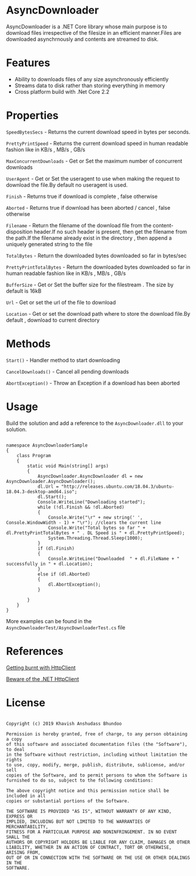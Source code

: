 # AsyncDownloader
AsyncDownloader is a .NET Core library whose main purpose is to download files irrespective of the filesize in an efficient manner.Files are downloaded asynchrnously and contents are streamed to disk.

# Features

- Ability to downloads files of any size asynchronously efficiently
- Streams data to disk rather than storing everything in memory
- Cross platform build with .Net Core 2.2

# Properties

`SpeedBytesSecs` - Returns the current download speed in bytes per seconds.

`PrettyPrintSpeed` - Returns the current download speed in human readable fashion like in KB/s , MB/s , GB/s  

`MaxConcurrentDownloads` - Get or Set the maximum number of concurrent downloads 

`UserAgent` -  Get or Set the useragent to use when making the request to download the file.By default no useragent is used.

`Finish` - Returns true if download is complete , false otherwise

`Aborted` - Returns true if download has been aborted / cancel , false otherwise

`Filename` - Return the filename of the download file from the content-disposition header.If no such header is present, then get the filename from the path.If the filename already exist in the directory , then append a uniquely generated string to the file

`TotalBytes` -  Return the downloaded bytes downloaded so far in bytes/sec

`PrettyPrintTotalBytes` - Return the downloaded bytes downloaded so far in human readable fashion like in KB/s , MB/s , GB/s

`BufferSize` -  Get or Set the buffer size for the filestream . The size by default is 16kB

`Url` - Get or set the url of the file to download

`Location` - Get or set the download path where to store the download file.By default , download to current directory

# Methods

`Start()` - Handler method to start downloading

`CancelDownloads()` - Cancel all pending downloads

`AbortException()` - Throw an Exception if a download has been aborted

# Usage

Build the solution and add a reference to the `AsyncDownloader.dll` to your solution. 

```using System;

namespace AsyncDownloaderSample
{
    class Program
    {
        static void Main(string[] args)
        {
            AsyncDownloader.AsyncDownloader dl = new AsyncDownloader.AsyncDownloader();
            dl.Url = "http://releases.ubuntu.com/18.04.3/ubuntu-18.04.3-desktop-amd64.iso";
            dl.Start();
            Console.WriteLine("Downloading started");
            while (!dl.Finish && !dl.Aborted)
            {
                Console.Write("\r" + new string(' ', Console.WindowWidth - 1) + "\r"); //clears the current line
                Console.Write("Total bytes so far " + dl.PrettyPrintTotalBytes + " . DL Speed is " + dl.PrettyPrintSpeed);
                System.Threading.Thread.Sleep(1000);
            }
            if (dl.Finish)
            {
                Console.WriteLine("Downloaded  " + dl.FileName + " successfully in " + dl.Location);
            }
            else if (dl.Aborted)
            {
                dl.AbortException();
            }

        }
    }
}

```

More examples can be found in the `AsyncDownloaderTest/AsyncDownloaderTest.cs` file

# References

[Getting burnt with HttpClient](https://medium.com/@szntb/getting-burnt-with-httpclient-9c1712151039)

[Beware of the .NET HttpClient](https://www.nimaara.com/beware-of-the-net-httpclient/)


# License

```MIT License

Copyright (c) 2019 Khavish Anshudass Bhundoo

Permission is hereby granted, free of charge, to any person obtaining a copy
of this software and associated documentation files (the "Software"), to deal
in the Software without restriction, including without limitation the rights
to use, copy, modify, merge, publish, distribute, sublicense, and/or sell
copies of the Software, and to permit persons to whom the Software is
furnished to do so, subject to the following conditions:

The above copyright notice and this permission notice shall be included in all
copies or substantial portions of the Software.

THE SOFTWARE IS PROVIDED "AS IS", WITHOUT WARRANTY OF ANY KIND, EXPRESS OR
IMPLIED, INCLUDING BUT NOT LIMITED TO THE WARRANTIES OF MERCHANTABILITY,
FITNESS FOR A PARTICULAR PURPOSE AND NONINFRINGEMENT. IN NO EVENT SHALL THE
AUTHORS OR COPYRIGHT HOLDERS BE LIABLE FOR ANY CLAIM, DAMAGES OR OTHER
LIABILITY, WHETHER IN AN ACTION OF CONTRACT, TORT OR OTHERWISE, ARISING FROM,
OUT OF OR IN CONNECTION WITH THE SOFTWARE OR THE USE OR OTHER DEALINGS IN THE
SOFTWARE.
```
 
 
